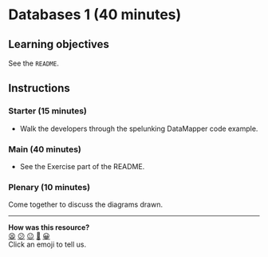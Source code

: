 # Databases 1 (40 minutes)

## Learning objectives

See the `README`.

## Instructions

### Starter (15 minutes)

* Walk the developers through the spelunking DataMapper code example.

### Main (40 minutes)

* See the Exercise part of the README.

### Plenary (10 minutes)

Come together to discuss the diagrams drawn.

<!-- BEGIN GENERATED SECTION DO NOT EDIT -->

---

**How was this resource?**  
[😫](https://airtable.com/shrUJ3t7KLMqVRFKR?prefill_Repository=skills-workshops&prefill_File=week-4/diagramming_databases_with_datamapper/COACH_INSTRUCTIONS.md&prefill_Sentiment=😫) [😕](https://airtable.com/shrUJ3t7KLMqVRFKR?prefill_Repository=skills-workshops&prefill_File=week-4/diagramming_databases_with_datamapper/COACH_INSTRUCTIONS.md&prefill_Sentiment=😕) [😐](https://airtable.com/shrUJ3t7KLMqVRFKR?prefill_Repository=skills-workshops&prefill_File=week-4/diagramming_databases_with_datamapper/COACH_INSTRUCTIONS.md&prefill_Sentiment=😐) [🙂](https://airtable.com/shrUJ3t7KLMqVRFKR?prefill_Repository=skills-workshops&prefill_File=week-4/diagramming_databases_with_datamapper/COACH_INSTRUCTIONS.md&prefill_Sentiment=🙂) [😀](https://airtable.com/shrUJ3t7KLMqVRFKR?prefill_Repository=skills-workshops&prefill_File=week-4/diagramming_databases_with_datamapper/COACH_INSTRUCTIONS.md&prefill_Sentiment=😀)  
Click an emoji to tell us.

<!-- END GENERATED SECTION DO NOT EDIT -->

